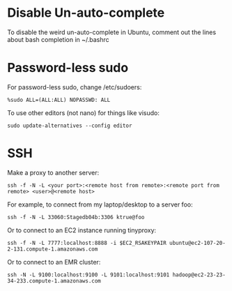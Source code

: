 Disable Un-auto-complete
========

To disable the weird un-auto-complete in Ubuntu, comment out the lines about bash completion in ~/.bashrc


Password-less sudo
========
For password-less sudo, change /etc/sudoers:

    %sudo ALL=(ALL:ALL) NOPASSWD: ALL 

To use other editors (not nano) for things like visudo:

    sudo update-alternatives --config editor 

SSH
========

Make a proxy to another server:

    ssh -f -N -L <your port>:<remote host from remote>:<remote port from remote> <user>@<remote host> 

For example, to connect from my laptop/desktop to a server foo:

    ssh -f -N -L 33060:Stagedb04b:3306 ktrue@foo 

Or to connect to an EC2 instance running tinyproxy:

    ssh -f -N -L 7777:localhost:8888 -i $EC2_RSAKEYPAIR ubuntu@ec2-107-20-2-131.compute-1.amazonaws.com 

Or to connect to an EMR cluster:

    ssh -N -L 9100:localhost:9100 -L 9101:localhost:9101 hadoop@ec2-23-23-34-233.compute-1.amazonaws.com
